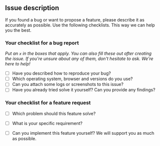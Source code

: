 ## Issue description

If you found a bug or want to propose a feature, please describe it as accurately as possible. Use the following checklists. This way we can help you the best. 

### Your checklist for a bug report

_Put an `x` in the boxes that apply. You can also fill these out after creating the issue. If you're unsure about any of them, don't hesitate to ask. We're here to help!_

- [ ] Have you described how to reproduce your bug?
- [ ] Which operating system, browser and versions do you use?
- [ ] Can you attach some logs or screenshots to this issue?
- [ ] Have you already tried solve it yourself? Can you provide any findings?

### Your checklist for a feature request

- [ ] Which problem should this feature solve? 
- [ ] What is your specific requirement?
- [ ] Can you implement this feature yourself? We will support you as much as possible.


